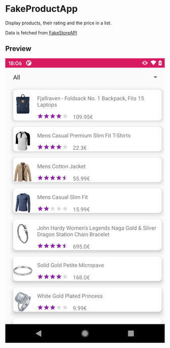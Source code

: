 # FakeProductApp

Display products, their rating and the price in a list.

Data is fetched from [FakeStoreAPI](https://fakestoreapi.com)

## Preview

![screenshot of the app](https://github.com/TimHi/FakeProductApp/blob/main/img/screenshot.png)

